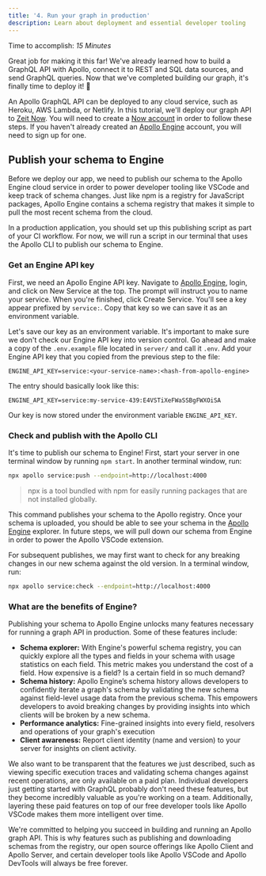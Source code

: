 ```yaml
---
title: '4. Run your graph in production'
description: Learn about deployment and essential developer tooling
---
```


Time to accomplish: _15 Minutes_

Great job for making it this far! We've already learned how to build a GraphQL API with Apollo, connect it to REST and SQL data sources, and send GraphQL queries. Now that we've completed building our graph, it's finally time to deploy it! 🎉

An Apollo GraphQL API can be deployed to any cloud service, such as Heroku, AWS Lambda, or Netlify. In this tutorial, we'll deploy our graph API to [Zeit Now](https://zeit.co/now). You will need to create a [Now account](https://zeit.co/signup) in order to follow these steps. If you haven't already created an [Apollo Engine](https://engine.apollographql.com/) account, you will need to sign up for one.

## Publish your schema to Engine

Before we deploy our app, we need to publish our schema to the Apollo Engine cloud service in order to power developer tooling like VSCode and keep track of schema changes. Just like npm is a registry for JavaScript packages, Apollo Engine contains a schema registry that makes it simple to pull the most recent schema from the cloud.

In a production application, you should set up this publishing script as part of your CI workflow. For now, we will run a script in our terminal that uses the Apollo CLI to publish our schema to Engine.

### Get an Engine API key

First, we need an Apollo Engine API key. Navigate to [Apollo Engine](https://engine.apollographql.com/), login, and click on New Service at the top. The prompt will instruct you to name your service. When you're finished, click Create Service. You'll see a key appear prefixed by `service:`. Copy that key so we can save it as an environment variable.

Let's save our key as an environment variable. It's important to make sure we don't check our Engine API key into version control. Go ahead and make a copy of the `.env.example` file located in `server/` and call it `.env`. Add your Engine API key that you copied from the previous step to the file:

```
ENGINE_API_KEY=service:<your-service-name>:<hash-from-apollo-engine>
```

The entry should basically look like this:

```
ENGINE_API_KEY=service:my-service-439:E4VSTiXeFWaSSBgFWXOiSA
```

Our key is now stored under the environment variable `ENGINE_API_KEY`.

### Check and publish with the Apollo CLI

It's time to publish our schema to Engine! First, start your server in one terminal window by running `npm start`. In another terminal window, run:

```bash
npx apollo service:push --endpoint=http://localhost:4000
```

> npx is a tool bundled with npm for easily running packages that are not installed globally.

This command publishes your schema to the Apollo registry. Once your schema is uploaded, you should be able to see your schema in the [Apollo Engine](https://engine.apollographql.com/) explorer. In future steps, we will pull down our schema from Engine in order to power the Apollo VSCode extension.

For subsequent publishes, we may first want to check for any breaking changes in our new schema against the old version. In a terminal window, run:

```bash
npx apollo service:check --endpoint=http://localhost:4000
```

### What are the benefits of Engine?

Publishing your schema to Apollo Engine unlocks many features necessary for running a graph API in production. Some of these features include:

- **Schema explorer:** With Engine's powerful schema registry, you can quickly explore all the types and fields in your schema with usage statistics on each field. This metric makes you understand the cost of a field. How expensive is a field? Is a certain field in so much demand?
- **Schema history:** Apollo Engine’s schema history allows developers to confidently iterate a graph's schema by validating the new schema against field-level usage data from the previous schema. This empowers developers to avoid breaking changes by providing insights into which clients will be broken by a new schema.
- **Performance analytics:** Fine-grained insights into every field, resolvers and operations of your graph's execution
- **Client awareness:** Report client identity (name and version) to your server for insights on client activity.

We also want to be transparent that the features we just described, such as viewing specific execution traces and validating schema changes against recent operations, are only available on a paid plan. Individual developers just getting started with GraphQL probably don't need these features, but they become incredibly valuable as you're working on a team. Additionally, layering these paid features on top of our free developer tools like Apollo VSCode makes them more intelligent over time.

We're committed to helping you succeed in building and running an Apollo graph API. This is why features such as publishing and downloading schemas from the registry, our open source offerings like Apollo Client and Apollo Server, and certain developer tools like Apollo VSCode and Apollo DevTools will always be free forever.
